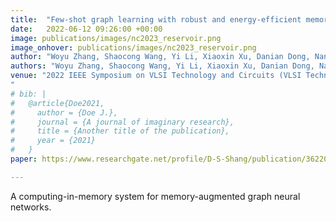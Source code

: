 ```yaml
---
title:  "Few-shot graph learning with robust and energy-efficient memory-augmented graph neural network (MAGNN) based on homogeneous computing-in-memory"
date:   2022-06-12 09:26:00 +00:00
image: publications/images/nc2023_reservoir.png
image_onhover: publications/images/nc2023_reservoir.png
author: "Woyu Zhang, Shaocong Wang, Yi Li, Xiaoxin Xu, Danian Dong, Nanjia Jiang, Fei Wang, Zeyu Guo, Renrui Fang, Chunmeng Dou, Kai Ni, Zhongrui Wang, Dashan Shang, Ming Liu"
authors: "Woyu Zhang, Shaocong Wang, Yi Li, Xiaoxin Xu, Danian Dong, Nanjia Jiang, Fei Wang, Zeyu Guo, Renrui Fang, Chunmeng Dou, Kai Ni, Zhongrui Wang, Dashan Shang, Ming Liu"
venue: "2022 IEEE Symposium on VLSI Technology and Circuits (VLSI Technology and Circuits)
"
# bib: |
#   @article{Doe2021,
#     author = {Doe J.},
#     journal = {A journal of imaginary research},
#     title = {Another title of the publication},
#     year = {2021}
#   }
paper: https://www.researchgate.net/profile/D-S-Shang/publication/362206145_Few-shot_graph_learning_with_robust_and_energy-efficient_memory-augmented_graph_neural_network_MAGNN_based_on_homogeneous_computing-in-memory/links/62dfa5984246456b55e817a8/Few-shot-graph-learning-with-robust-and-energy-efficient-memory-augmented-graph-neural-network-MAGNN-based-on-homogeneous-computing-in-memory.pdf

---
```

A computing-in-memory system for memory-augmented graph neural networks. 
